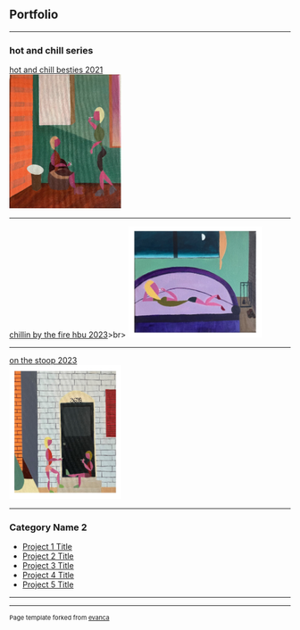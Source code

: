 ## Portfolio

---

### hot and chill series

[hot and chill besties 2021](/sample_page)<br>
<img src="images/hot and chill besties.jpg" style="width: 200px; height: 240px;"/>

---
[chillin by the fire hbu 2023](/pdf/sample_presentation.pdf)>br>
<img src="images/chillin by the fire600.jpg" style="width: 240px; height: 200px;"/>

---
[on the stoop 2023](http://example.com/)<br>
<img src="images/on the stoop.jpg" style="width: 200px; height: 240px;"/>

---

### Category Name 2

- [Project 1 Title](http://example.com/)
- [Project 2 Title](http://example.com/)
- [Project 3 Title](http://example.com/)
- [Project 4 Title](http://example.com/)
- [Project 5 Title](http://example.com/)

---




---
<p style="font-size:11px">Page template forked from <a href="https://github.com/evanca/quick-portfolio">evanca</a></p>
<!-- Remove above link if you don't want to attibute -->
